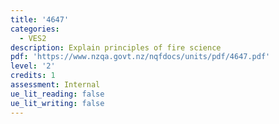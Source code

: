 ```yaml
---
title: '4647'
categories:
  - VES2
description: Explain principles of fire science
pdf: 'https://www.nzqa.govt.nz/nqfdocs/units/pdf/4647.pdf'
level: '2'
credits: 1
assessment: Internal
ue_lit_reading: false
ue_lit_writing: false
---
```


